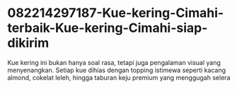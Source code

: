 # 082214297187-Kue-kering-Cimahi-terbaik-Kue-kering-Cimahi-siap-dikirim
Kue kering ini bukan hanya soal rasa, tetapi juga pengalaman visual yang menyenangkan. Setiap kue dihias dengan topping istimewa seperti kacang almond, cokelat leleh, hingga taburan keju premium yang menggugah selera
